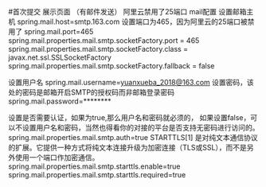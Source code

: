 #首次提交 展示页面 （有邮件发送）
阿里云禁用了25端口
mail配置 
 设置邮箱主机
spring.mail.host=smtp.163.com
设置端口为465，因为阿里云的25端口被禁用了
spring.mail.port=465
spring.mail.properties.mail.smtp.socketFactory.port = 465
spring.mail.properties.mail.smtp.socketFactory.class = javax.net.ssl.SSLSocketFactory
spring.mail.properties.mail.smtp.socketFactory.fallback = false

 设置用户名
spring.mail.username=yuanxueba_2018@163.com
 设置密码，该处的密码是邮箱开启SMTP的授权码而非邮箱登录密码
spring.mail.password=********

 设置是否需要认证，如果为true,那么用户名和密码就必须的，
 如果设置false，可以不设置用户名和密码，当然也得看你的对接的平台是否支持无密码进行访问的。
spring.mail.properties.mail.smtp.auth=true
 STARTTLS[1]  是对纯文本通信协议的扩展。它提供一种方式将纯文本连接升级为加密连接（TLS或SSL），而不是另外使用一个端口作加密通信。
spring.mail.properties.mail.smtp.starttls.enable=true
spring.mail.properties.mail.smtp.starttls.required=true
